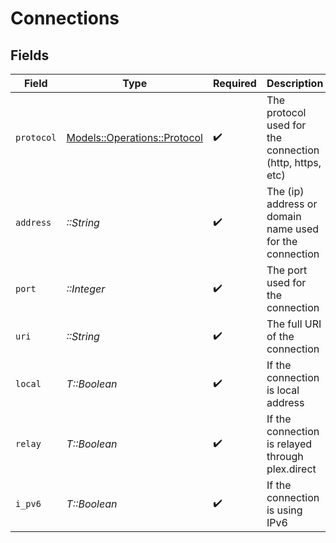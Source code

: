# Connections


## Fields

| Field                                                               | Type                                                                | Required                                                            | Description                                                         | Example                                                             |
| ------------------------------------------------------------------- | ------------------------------------------------------------------- | ------------------------------------------------------------------- | ------------------------------------------------------------------- | ------------------------------------------------------------------- |
| `protocol`                                                          | [Models::Operations::Protocol](../../models/operations/protocol.md) | :heavy_check_mark:                                                  | The protocol used for the connection (http, https, etc)             | http                                                                |
| `address`                                                           | *::String*                                                          | :heavy_check_mark:                                                  | The (ip) address or domain name used for the connection             |                                                                     |
| `port`                                                              | *::Integer*                                                         | :heavy_check_mark:                                                  | The port used for the connection                                    |                                                                     |
| `uri`                                                               | *::String*                                                          | :heavy_check_mark:                                                  | The full URI of the connection                                      |                                                                     |
| `local`                                                             | *T::Boolean*                                                        | :heavy_check_mark:                                                  | If the connection is local address                                  |                                                                     |
| `relay`                                                             | *T::Boolean*                                                        | :heavy_check_mark:                                                  | If the connection is relayed through plex.direct                    |                                                                     |
| `i_pv6`                                                             | *T::Boolean*                                                        | :heavy_check_mark:                                                  | If the connection is using IPv6                                     |                                                                     |